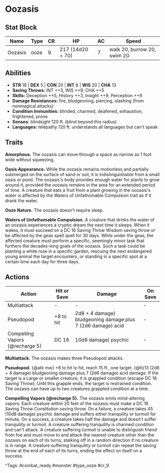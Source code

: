 # Oozasis

## Stat Block

| Name | Type | CR | HP | AC | Speed |
|------|------|----|----|----|-------|
| Oozasis | ooze | 9 | 217 (14d20 + 70) | 7 | walk 20, burrow 20, swim 20 |

## Abilities

- **STR** 18 | **DEX** 5 | **CON** 20 | **INT** 8 | **WIS** 20 | **CHA** 13
- **Saving Throws:** INT ++3, WIS ++9, CHA ++5  
- **Skills:** Deception ++5, History ++3, Insight ++9, Perception ++9  
- **Damage Resistances:** fire, bludgeoning, piercing, slashing (from nonmagical attacks)  
- **Condition Immunities:** blinded, charmed, deafened, exhaustion, frightened, prone  
- **Senses:** blindsight 120 ft. (blind beyond this radius)  
- **Languages:** telepathy 120 ft. understands all languages but can't speak

## Traits

**Amorphous.** The oozasis can move through a space as narrow as 1 foot wide without squeezing.

**Oasis Appearance.** While the oozasis remains motionless and partially submerged on the surface of sand or soil, it is indistinguishable from a small oasis or pond. The oozasis's body provides enough water for plants to grow around it, provided the oozasis remains in the area for an extended period of time. A creature that eats a fruit from a plant growing in the oozasis's water is affected by the Waters of Unfathomable Compulsion trait as if it drank the water.

**Ooze Nature.** The oozasis doesn't require sleep.

**Waters of Unfathomable Compulsion.** A creature that drinks the water of an oozasis experiences a cryptic dream the next time it sleeps. When it wakes, it must succeed on a DC 16 Saving Throw Wisdom saving throw or be affected by the geas spell spell for 30 days. While under the geas, the affected creature must perform a specific, seemingly minor task that furthers the decades-long goals of the oozasis. Such a task could be planting a white rose in a specific garden, rescuing the next endangered young animal the target encounters, or standing in a specific spot at a certain time each day for three days.


## Actions

| Action | Hit or Save | Damage | On Save |
|--------|--------------|--------|----------|
| Multiattack | - | - | - |
| Pseudopod | +8 to hit | 2d8 + 4 damage) bludgeoning damage plus 7 (2d6 damage) acid | - |
| Compelling Vapors {@recharge 5} | DC 16 | 10d8 damage) psychic | - |

**Multiattack.** The oozasis makes three Pseudopod attacks.

**Pseudopod.** {@atk mw} +8 to hit to hit, reach 15 ft., one target. {@h}13 (2d8 + 4 damage) bludgeoning damage plus 7 (2d6 damage) acid damage. If the target is a Large or smaller creature, it is grappled condition (escape DC 16 Saving Throw). Until this grapple ends, the target is restrained condition. The oozasis can have up to two creatures grappled condition at a time.

**Compelling Vapors {@recharge 5}.** The oozasis emits mind-altering vapors. Each creature within 20 feet of the oozasis must make a DC 16 Saving Throw Constitution saving throw. On a failure, a creature takes 45 (10d8 damage) psychic damage and suffers either tranquility or turmoil for minute. On a success, a creature takes half the damage and doesn't suffer tranquility or turmoil. A creature suffering tranquility is charmed condition and can't attack. A creature suffering turmoil is unable to distinguish friend from foe and must move to and attack the nearest creature other than the oozasis on each of its turns, stalking off in a random direction if no creature is in range. A creature suffering tranquility or turmoil can repeat the saving throw at the end of each of its turns, ending the effect on itself on a success.


^Tags: #combat_ready #monster #type_ooze #cr_9